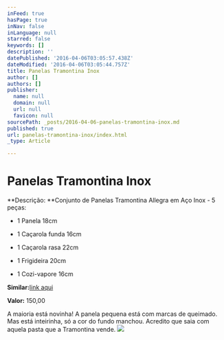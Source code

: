 ```yaml
---
inFeed: true
hasPage: true
inNav: false
inLanguage: null
starred: false
keywords: []
description: ''
datePublished: '2016-04-06T03:05:57.438Z'
dateModified: '2016-04-06T03:05:44.757Z'
title: Panelas Tramontina Inox
author: []
authors: []
publisher:
  name: null
  domain: null
  url: null
  favicon: null
sourcePath: _posts/2016-04-06-panelas-tramontina-inox.md
published: true
url: panelas-tramontina-inox/index.html
_type: Article

---
```

# Panelas Tramontina Inox

**Descrição: **Conjunto de Panelas Tramontina Allegra em Aço Inox - 5 peças:   
- 1 Panela 18cm

- 1 Caçarola funda 16cm

- 1 Caçarola rasa 22cm

- 1 Frigideira 20cm

- 1 Cozi-vapore 16cm

**Similar:**[link aqui][0]

**Valor:** 150,00

A maioria está novinha! A panela pequena está com marcas de queimado. Mas está inteirinha, só a cor do fundo manchou. Acredito que saia com aquela pasta que a Tramontina vende.
![](https://the-grid-user-content.s3-us-west-2.amazonaws.com/90fc9a46-dad7-4e1b-85b3-a2c8d8dc6000.jpg)

[0]: http://www.pontofrio.com.br/UtilidadesDomesticas/Panelas/conjuntodepanelas/Conjunto-de-Panelas-Tramontina-Allegra-65650190-em-Aco-Inox-5-pecas-2277822.html
